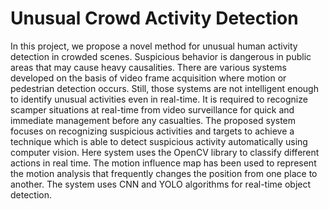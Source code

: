 # Unusual Crowd Activity Detection

In this project, we propose a novel method for unusual human activity detection in crowded
scenes. 
Suspicious behavior is dangerous in public areas that may cause heavy causalities.
There are various systems developed on the basis of video frame acquisition where motion
or pedestrian detection occurs. Still, those systems are not intelligent enough to identify
unusual activities even in real-time. 
It is required to recognize scamper situations at
real-time from video surveillance for quick and immediate management before any
casualties.
The proposed system focuses on recognizing suspicious activities and targets to
achieve a technique which is able to detect suspicious activity automatically using
computer vision. 
Here system uses the OpenCV library to classify different actions in real time. The motion influence map has been used to represent the motion
analysis that frequently changes the position from one place to another. 
The system uses CNN and YOLO algorithms for real-time object detection.
